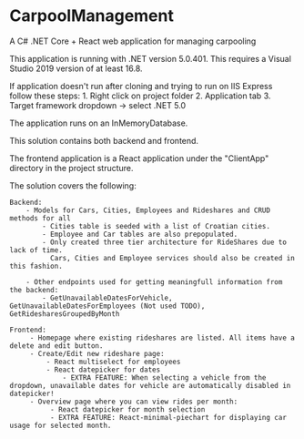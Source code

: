 # CarpoolManagement
A C# .NET Core + React web application for managing carpooling

This application is running with .NET version 5.0.401. This requires a Visual Studio 2019 version of at least 16.8.

If application doesn't run after cloning and trying to run on IIS Express follow these steps:
    1. Right click on project folder
    2. Application tab
    3. Target framework dropdown -> select .NET 5.0

The application runs on an InMemoryDatabase.

This solution contains both backend and frontend.

The frontend application is a React application under the "ClientApp" directory in the project structure.

The solution covers the following:

    Backend:
        - Models for Cars, Cities, Employees and Rideshares and CRUD methods for all
            - Cities table is seeded with a list of Croatian cities.
            - Employee and Car tables are also prepopulated.
            - Only created three tier architecture for RideShares due to lack of time.
              Cars, Cities and Employee services should also be created in this fashion.

        - Other endpoints used for getting meaningfull information from the backend:
            - GetUnavailableDatesForVehicle, GetUnavailableDatesForEmployees (Not used TODO), GetRidesharesGroupedByMonth
            
    Frontend:
         - Homepage where existing rideshares are listed. All items have a delete and edit button.
         - Create/Edit new rideshare page:
             - React multiselect for employees
             - React datepicker for dates
                 - EXTRA FEATURE: When selecting a vehicle from the dropdown, unavailable dates for vehicle are automatically disabled in datepicker!
         - Overview page where you can view rides per month:
              - React datepicker for month selection
              - EXTRA FEATURE: React-minimal-piechart for displaying car usage for selected month.
